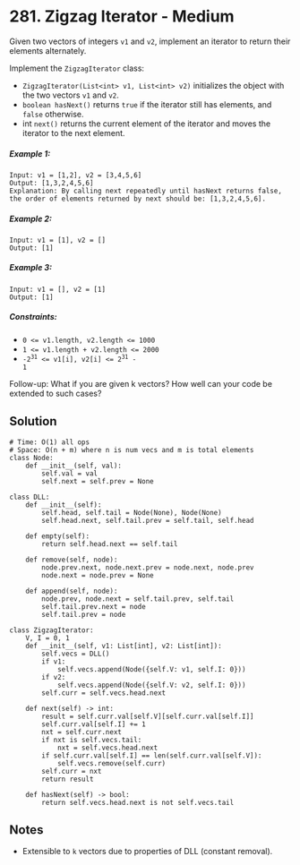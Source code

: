 # 281. Zigzag Iterator - Medium

Given two vectors of integers `v1` and `v2`, implement an iterator to return their elements alternately.

Implement the `ZigzagIterator` class:

- `ZigzagIterator(List<int> v1, List<int> v2)` initializes the object with the two vectors `v1` and `v2`.
- `boolean hasNext()` returns `true` if the iterator still has elements, and `false` otherwise.
- int `next()` returns the current element of the iterator and moves the iterator to the next element.


##### Example 1:

```
Input: v1 = [1,2], v2 = [3,4,5,6]
Output: [1,3,2,4,5,6]
Explanation: By calling next repeatedly until hasNext returns false, the order of elements returned by next should be: [1,3,2,4,5,6].
```

##### Example 2:

```
Input: v1 = [1], v2 = []
Output: [1]
```

##### Example 3:

```
Input: v1 = [], v2 = [1]
Output: [1]
```

##### Constraints:

- <code>0 <= v1.length, v2.length <= 1000</code>
- <code>1 <= v1.length + v2.length <= 2000</code>
- <code>-2<sup>31</sup> <= v1[i], v2[i] <= 2<sup>31</sup> - 1</code>

Follow-up: What if you are given k vectors? How well can your code be extended to such cases? 

## Solution

```
# Time: O(1) all ops
# Space: O(n + m) where n is num vecs and m is total elements
class Node:
    def __init__(self, val):
        self.val = val
        self.next = self.prev = None

class DLL:
    def __init__(self):
        self.head, self.tail = Node(None), Node(None)
        self.head.next, self.tail.prev = self.tail, self.head
    
    def empty(self):
        return self.head.next == self.tail
    
    def remove(self, node):
        node.prev.next, node.next.prev = node.next, node.prev
        node.next = node.prev = None
    
    def append(self, node):
        node.prev, node.next = self.tail.prev, self.tail
        self.tail.prev.next = node
        self.tail.prev = node

class ZigzagIterator:
    V, I = 0, 1
    def __init__(self, v1: List[int], v2: List[int]):
        self.vecs = DLL()
        if v1:
            self.vecs.append(Node({self.V: v1, self.I: 0}))
        if v2:
            self.vecs.append(Node({self.V: v2, self.I: 0}))
        self.curr = self.vecs.head.next
        
    def next(self) -> int:
        result = self.curr.val[self.V][self.curr.val[self.I]]
        self.curr.val[self.I] += 1
        nxt = self.curr.next
        if nxt is self.vecs.tail:
            nxt = self.vecs.head.next
        if self.curr.val[self.I] == len(self.curr.val[self.V]):
            self.vecs.remove(self.curr)
        self.curr = nxt
        return result

    def hasNext(self) -> bool:
        return self.vecs.head.next is not self.vecs.tail
```

## Notes
- Extensible to `k` vectors due to properties of DLL (constant removal).